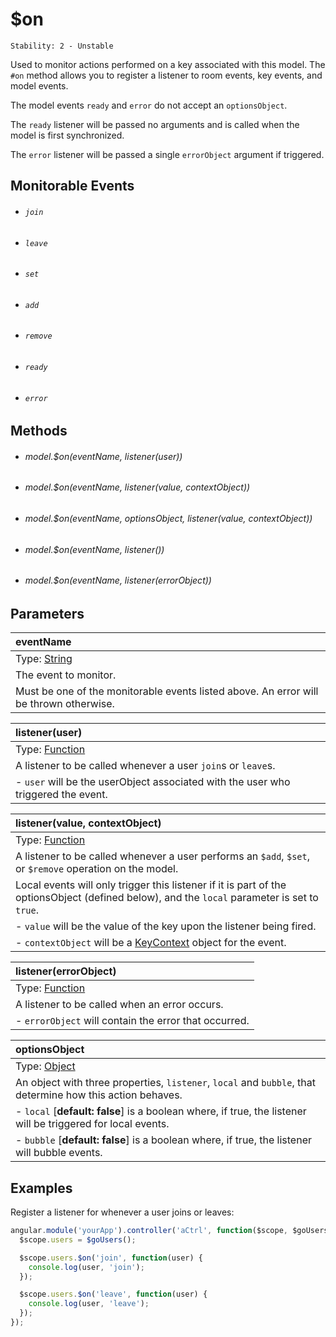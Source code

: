 # $on

```
Stability: 2 - Unstable
```

Used to monitor actions performed on a key associated with this model. The `#on`
method allows you to register a listener to room events, key events, and model events.

The model events `ready` and `error` do not accept an `optionsObject`.

The `ready` listener will be passed no arguments and is called when the model is
first synchronized.

The `error` listener will be passed a single `errorObject` argument if
triggered.

## Monitorable Events

- ###### `join`
- ###### `leave`
- ###### `set`
- ###### `add`
- ###### `remove`
- ###### `ready`
- ###### `error`

## Methods

- ###### model.$on(eventName, listener(user))
- ###### model.$on(eventName, listener(value, contextObject))
- ###### model.$on(eventName, optionsObject, listener(value, contextObject))
- ###### model.$on(eventName, listener())
- ###### model.$on(eventName, listener(errorObject))

## Parameters

| eventName |
|:---|
| Type: [String](https://developer.mozilla.org/en-US/docs/Web/JavaScript/Reference/Global_Objects/String) |
| The event to monitor. |
| Must be one of the monitorable events listed above. An error will be thrown otherwise. |

| listener(user) |
|:---|
| Type: [Function](https://developer.mozilla.org/en-US/docs/Web/JavaScript/Reference/Global_Objects/Function) |
| A listener to be called whenever a user `join`s or `leave`s. |
| - `user` will be the userObject associated with the user who triggered the event. |

| listener(value, contextObject) |
|:---|
| Type: [Function](https://developer.mozilla.org/en-US/docs/Web/JavaScript/Reference/Global_Objects/Function) |
| A listener to be called whenever a user performs an `$add`, `$set`, or `$remove` operation on the model. |
| Local events will only trigger this listener if it is part of the optionsObject (defined below), and the `local` parameter is set to `true`. |
| - `value` will be the value of the key upon the listener being fired. |
| - `contextObject` will be a [KeyContext](../../javascript_api/key/context.html) object for the event. |

| listener(errorObject) |
|:---|
| Type: [Function](https://developer.mozilla.org/en-US/docs/Web/JavaScript/Reference/Global_Objects/Function) |
| A listener to be called when an error occurs. |
| - `errorObject` will contain the error that occurred. |

| optionsObject |
|:---|
| Type: [Object](https://developer.mozilla.org/en-US/docs/Web/JavaScript/Reference/Global_Objects/Object) |
| An object with three properties, `listener`, `local` and `bubble`, that determine how this action behaves. |
| - `local` [**default: false**] is a boolean where, if true, the listener will be triggered for local events. |
| - `bubble` [**default: false**] is a boolean where, if true, the listener will bubble events. |

## Examples

Register a listener for whenever a user joins or leaves:
```js
angular.module('yourApp').controller('aCtrl', function($scope, $goUsers) {
  $scope.users = $goUsers();

  $scope.users.$on('join', function(user) {
    console.log(user, 'join');
  });

  $scope.users.$on('leave', function(user) {
    console.log(user, 'leave');
  });
});
```
